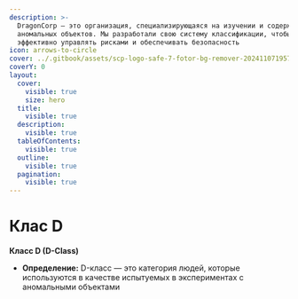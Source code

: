 ```yaml
---
description: >-
  DragonCorp — это организация, специализирующаяся на изучении и содержании
  аномальных объектов. Мы разработали свою систему классификации, чтобы
  эффективно управлять рисками и обеспечивать безопасность
icon: arrows-to-circle
cover: ../.gitbook/assets/scp-logo-safe-7-fotor-bg-remover-20241107195722.png
coverY: 0
layout:
  cover:
    visible: true
    size: hero
  title:
    visible: true
  description:
    visible: true
  tableOfContents:
    visible: true
  outline:
    visible: true
  pagination:
    visible: true
---
```


# Клас D

**Класс D (D-Class)**

* **Определение:** D-класс — это категория людей, которые используются в качестве испытуемых в экспериментах с аномальными объектами
